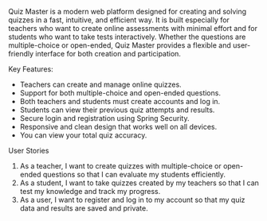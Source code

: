 Quiz Master is a modern web platform designed for creating and solving quizzes in a fast, intuitive, and efficient way. It is built especially for teachers who want to create online assessments with minimal effort and for students who want to take tests interactively.
Whether the questions are multiple-choice or open-ended, Quiz Master provides a flexible and user-friendly interface for both creation and participation.

Key Features:
  - Teachers can create and manage online quizzes.
  - Support for both multiple-choice and open-ended questions.
  - Both teachers and students must create accounts and log in.
  - Students can view their previous quiz attempts and results.
  - Secure login and registration using Spring Security.
  - Responsive and clean design that works well on all devices.
  - You can view your total quiz accuracy.

User Stories
  1. As a teacher, I want to create quizzes with multiple-choice or open-ended questions so that I can evaluate my students efficiently.
  2. As a student, I want to take quizzes created by my teachers so that I can test my knowledge and track my progress.
  3. As a user, I want to register and log in to my account so that my quiz data and results are saved and private.
